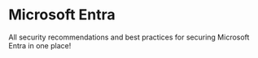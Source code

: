 # Microsoft Entra

All security recommendations and best practices for securing Microsoft Entra in one place!
